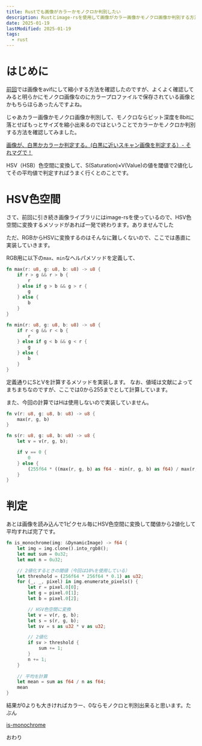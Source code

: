 ```yaml
---
title: Rustでも画像がカラーかモノクロか判別したい
description: Rustとimage-rsを使用して画像がカラー画像かモノクロ画像か判別する方法を紹介します。
date: 2025-01-19
lastModified: 2025-01-19
tags: 
  - rust
---
```


# はじめに

[前回](/posts/2025/01-19-determine-color-or-monochrome/)では画像をavifにして縮小する方法を確認したのですが、よくよく確認してみると明らかにモノクロ画像なのにカラープロファイルで保存されている画像とかもちらほらあったんですよね。

じゃあカラー画像かモノクロ画像か判別して、モノクロならビット深度を8bitに落とせばもっとサイズを縮小出来るのではということでカラーかモノクロか判別する方法を確認してみました。

[画像が、白黒かカラーか判定する。(白黒に近いスキャン画像を判定する）- それマグで！](https://takuya-1st.hatenablog.jp/entry/2023/04/05/230317)

HSV（HSB）色空間に変換して、S(Saturation)×V(Value)の値を閾値で2値化してその平均値で判定すればうまく行くとのことです。

# HSV色空間

さて、前回に引き続き画像ライブラリにはimage-rsを使っているので、HSV色空間に変換するメソッドがあれば一発で終わります。ありませんでした

ただ、RGBからHSVに変換するのはそんなに難しくないので、ここでは愚直に実装していきます。

RGB用に以下の`max`、`min`なヘルパメソッドを定義して、

```rust
fn max(r: u8, g: u8, b: u8) -> u8 {
    if r > g && r > b {
        r
    } else if g > b && g > r {
        g
    } else {
        b
    }
}

fn min(r: u8, g: u8, b: u8) -> u8 {
    if r < g && r < b {
        r
    } else if g < b && g < r {
        g
    } else {
        b
    }
}
```

定義通りにSとVを計算するメソッドを実装します。
なお、値域は文献によってまちまちなのですが、ここでは0から255までとして計算しています。

また、今回の計算ではHは使用しないので実装していません。

```rust
fn v(r: u8, g: u8, b: u8) -> u8 {
    max(r, g, b)
}

fn s(r: u8, g: u8, b: u8) -> u8 {
    let v = v(r, g, b);

    if v == 0 {
        0
    } else {
        (255f64 * ((max(r, g, b) as f64 - min(r, g, b) as f64) / max(r, g, b) as f64)) as u8
    }
}
```

# 判定

あとは画像を読み込んで1ピクセル毎にHSV色空間に変換して閾値から2値化して平均すれば完了です。

```rust
fn is_monochrome(img: &DynamicImage) -> f64 {
    let img = img.clone().into_rgb8();
    let mut sum = 0u32;
    let mut n = 0u32;

    // 2値化するときの閾値（今回は10%を使用している）
    let threshold = (256f64 * 256f64 * 0.1) as u32;
    for (_, _, pixel) in img.enumerate_pixels() {
        let r = pixel.0[0];
        let g = pixel.0[1];
        let b = pixel.0[2];

        // HSV色空間に変換
        let v = v(r, g, b);
        let s = s(r, g, b);
        let sv = s as u32 * v as u32;

        // 2値化
        if sv > threshold {
            sum += 1;
        }
        n += 1;
    }
    
    // 平均を計算
    let mean = sum as f64 / n as f64;
    mean
}
```

結果が0よりも大きければカラー、0ならモノクロと判別出来ると思います。たぶん

[is-monochrome](https://github.com/jyuch/is-monochrome)

おわり
